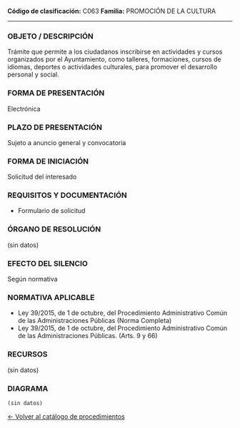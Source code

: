
**Código de clasificación:** C063
**Familia:** PROMOCIÓN DE LA CULTURA

---

### OBJETO / DESCRIPCIÓN

Trámite que permite a los ciudadanos inscribirse en actividades y cursos organizados por el Ayuntamiento, como talleres, formaciones, cursos de idiomas, deportes o actividades culturales, para promover el desarrollo personal y social.

### FORMA DE PRESENTACIÓN

Electrónica

### PLAZO DE PRESENTACIÓN

Sujeto a anuncio general y convocatoria

### FORMA DE INICIACIÓN

Solicitud del interesado

### REQUISITOS Y DOCUMENTACIÓN

- Formulario de solicitud

### ÓRGANO DE RESOLUCIÓN

(sin datos)

### EFECTO DEL SILENCIO

Según normativa

### NORMATIVA APLICABLE

- Ley 39/2015, de 1 de octubre, del Procedimiento Administrativo Común de las Administraciones Públicas (Norma Completa)
- Ley 39/2015, de 1 de octubre, del Procedimiento Administrativo Común de las Administraciones Públicas. (Arts. 9 y 66)

### RECURSOS

(sin datos)

### DIAGRAMA

```mermaid
(sin datos)
```

[← Volver al catálogo de procedimientos](../buscador.md)